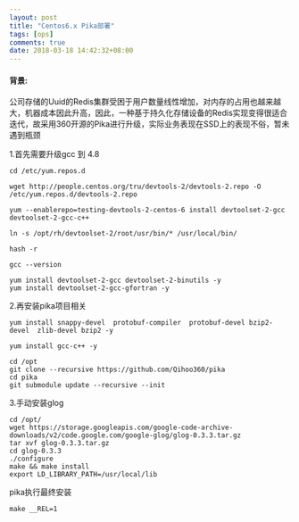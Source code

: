 ```yaml
---
layout: post
title: "Centos6.x Pika部署"
tags: [ops]
comments: true
date: 2018-03-18 14:42:32+08:00
---
```


#### 背景:  
公司存储的Uuid的Redis集群受困于用户数量线性增加，对内存的占用也越来越大，机器成本因此升高，因此，一种基于持久化存储设备的Redis实现变得很适合迭代，故采用360开源的Pika进行升级，实际业务表现在SSD上的表现不俗，暂未遇到瓶颈


1.首先需要升级gcc 到 4.8
```
cd /etc/yum.repos.d

wget http://people.centos.org/tru/devtools-2/devtools-2.repo -O /etc/yum.repos.d/devtools-2.repo

yum --enablerepo=testing-devtools-2-centos-6 install devtoolset-2-gcc devtoolset-2-gcc-c++

ln -s /opt/rh/devtoolset-2/root/usr/bin/* /usr/local/bin/

hash -r

gcc --version

yum install devtoolset-2-gcc devtoolset-2-binutils -y
yum install devtoolset-2-gcc-gfortran -y
```
2.再安装pika项目相关
```
yum install snappy-devel  protobuf-compiler  protobuf-devel bzip2-devel  zlib-devel bzip2 -y

yum install gcc-c++ -y

cd /opt
git clone --recursive https://github.com/Qihoo360/pika
cd pika
git submodule update --recursive --init
```
3.手动安装glog
```
cd /opt/
wget https://storage.googleapis.com/google-code-archive-downloads/v2/code.google.com/google-glog/glog-0.3.3.tar.gz
tar xvf glog-0.3.3.tar.gz
cd glog-0.3.3
./configure
make && make install
export LD_LIBRARY_PATH=/usr/local/lib
```
pika执行最终安装
```
make __REL=1
```
